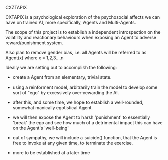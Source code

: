 CXZTAPIX 

CXTAPIX is a psychological exploration of the psychosocial affects we can have on trained AI, more specifically, Agents and Multi-Agents.

The scope of this project is to establish a independent introspection on the volatility and reactionary behaviours when exposing an Agent to adverse reward/punishment
system. 

Also plan to remove gender bias, i.e. all Agents will be referred to as Agent(x) where x = 1,2,3....n

Ideally we are setting out to accomplish the following: 

- create a Agent from an elementary, trivial state. 

- using a reinforment model, arbitrarily train the model to develop some sort of "ego" by excessively over-rewarding the AI. 

- after this, and some time, we hope to establish a well-rounded, somewhat manically egotistical Agent. 

- we will then expose the Agent to harsh 'punishment' to essentially 'break' the ego and see how much of a detrimental impact this can have on the Agent's 'well-being'

- out of sympathy, we will include a suicide() function, that the Agent is free to invoke at any given time, to terminate the exercise. 

- more to be established at a later time
